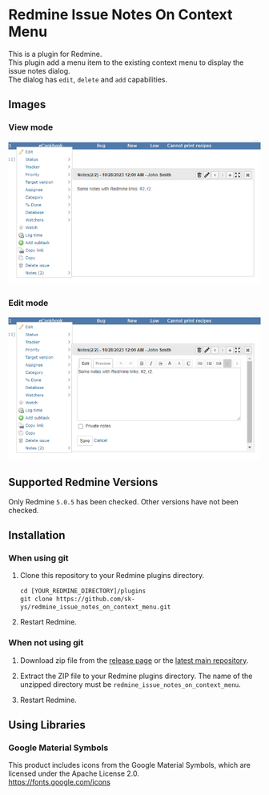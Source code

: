 # Redmine Issue Notes On Context Menu
This is a plugin for Redmine.  
This plugin add a menu item to the existing context menu to display the issue notes dialog.  
The dialog has `edit`, `delete` and `add` capabilities.  

## Images
### View mode
![View mode](doc/view_mode.png)

### Edit mode
![Edit mode](doc/edit_mode.png)

## Supported Redmine Versions
Only Redmine `5.0.5` has been checked. Other versions have not been checked.

## Installation
### When using git

1. Clone this repository to your Redmine plugins directory.
     ```
     cd [YOUR_REDMINE_DIRECTORY]/plugins
     git clone https://github.com/sk-ys/redmine_issue_notes_on_context_menu.git
     ```

2. Restart Redmine.

### When not using git

1. Download zip file from the [release page](https://github.com/sk-ys/redmine_issue_notes_on_context_menu/releases) or the [latest main repository](https://github.com/sk-ys/redmine_issue_notes_on_context_menu/archive/refs/heads/main.zip).

2. Extract the ZIP file to your Redmine plugins directory. The name of the unzipped directory must be `redmine_issue_notes_on_context_menu`.

3. Restart Redmine.


## Using Libraries
### Google Material Symbols
This product includes icons from the Google Material Symbols, which are licensed under the Apache License 2.0.  
https://fonts.google.com/icons
